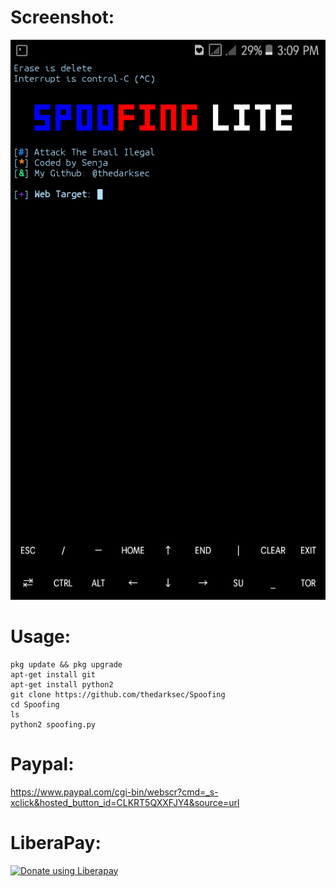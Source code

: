# Screenshot:
![](./Screenshot.png)
# Usage:
```
pkg update && pkg upgrade
apt-get install git
apt-get install python2
git clone https://github.com/thedarksec/Spoofing
cd Spoofing
ls
python2 spoofing.py
```
# Paypal:
https://www.paypal.com/cgi-bin/webscr?cmd=_s-xclick&hosted_button_id=CLKRT5QXXFJY4&source=url
# LiberaPay:
<noscript><a href="https://liberapay.com/thedarksec/donate"><img alt="Donate using Liberapay" src="https://liberapay.com/assets/widgets/donate.svg"></a></noscript>
